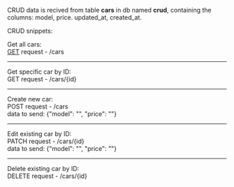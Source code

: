 CRUD data is recived from table <b>cars</b> in db named <b>crud</b>, containing the columns: model, price. updated_at, created_at.

CRUD snippets:

Get all cars:<br>
<u>GET</u> request - /cars

------------------------------------

Get specific car by ID:<br>
GET request - /cars/{id}

------------------------------------

Create new car:<br>
POST request - /cars<br>
data to send: {"model": "", "price": ""}

------------------------------------

Edit existing car by ID:<br>
PATCH request - /cars/{id}<br>
data to send: {"model": "", "price": ""}

------------------------------------

Delete existing car by ID:<br>
DELETE request - /cars/{id}
